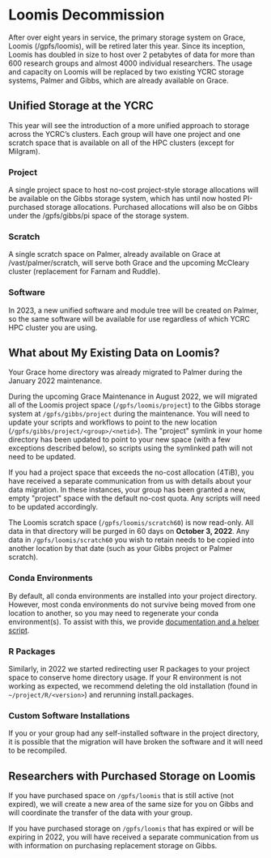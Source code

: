 # Loomis Decommission

After over eight years in service, the primary storage system on Grace, Loomis (/gpfs/loomis), will be retired later this year. Since its inception, Loomis has doubled in size to host over 2 petabytes of data for more than 600 research groups and almost 4000 individual researchers. The usage and capacity on Loomis will be replaced by two existing YCRC storage systems, Palmer and Gibbs, which are already available on Grace. 

## Unified Storage at the YCRC

This year will see the introduction of a more unified approach to storage across the YCRC’s clusters. Each group will have one project and one scratch space that is available on all of the HPC clusters (except for Milgram).

### Project

A single project space to host no-cost project-style storage allocations will be available on the Gibbs storage system, which has until now hosted PI-purchased storage allocations. Purchased allocations will also be on Gibbs under the /gpfs/gibbs/pi space of the storage system.

### Scratch

A single scratch space on Palmer, already available on Grace at /vast/palmer/scratch, will serve both Grace and the upcoming McCleary cluster (replacement for Farnam and Ruddle).  

### Software

In 2023, a new unified software and module tree will be created on Palmer, so the same software will be available for use regardless of which YCRC HPC cluster you are using.


## What about My Existing Data on Loomis?

Your Grace home directory was already migrated to Palmer during the January 2022 maintenance.

During the upcoming Grace Maintenance in August 2022, we will migrated all of the Loomis project space (`/gpfs/loomis/project`) to the Gibbs storage system at `/gpfs/gibbs/project` during the maintenance. You will need to update your scripts and workflows to point to the new location (`/gpfs/gibbs/project/<group>/<netid>`). The "project" symlink in your home directory has been updated to point to your new space (with a few exceptions described below), so scripts using the symlinked path will not need to be updated.

If you had a project space that exceeds the no-cost allocation (4TiB), you have received a separate communication from us with details about your data migration. In these instances, your group has been granted a new, empty "project" space with the default no-cost quota. Any scripts will need to be updated accordingly.

The Loomis scratch space (`/gpfs/loomis/scratch60`) is now read-only. All data in that directory will be purged in 60 days on **October 3, 2022**. Any data in `/gpfs/loomis/scratch60` you wish to retain needs to be copied into another location by that date (such as your Gibbs project or Palmer scratch).

### Conda Environments

By default, all conda environments are installed into your project directory. However, most conda environments do not survive being moved from one location to another, so you may need to regenerate your conda environment(s). To assist with this, we provide [documentation and a helper script](https://docs.ycrc.yale.edu/clusters-at-yale/guides/conda-clone/).

### R Packages 

Similarly, in 2022 we started redirecting user R packages to your project space to conserve home directory usage. If your R environment is not working as expected, we recommend deleting the old installation (found in `~/project/R/<version>`) and rerunning install.packages.

### Custom Software Installations

If you or your group had any self-installed software in the project directory, it is possible that the migration will have broken the software and it will need to be recompiled.

## Researchers with Purchased Storage on Loomis

If you have purchased space on `/gpfs/loomis` that is still active (not expired), we will create a new area of the same size for you on Gibbs and will coordinate the transfer of the data with your group. 

If you have purchased storage on `/gpfs/loomis` that has expired or will be expiring in 2022, you will have received a separate communication from us with information on purchasing replacement storage on Gibbs.
